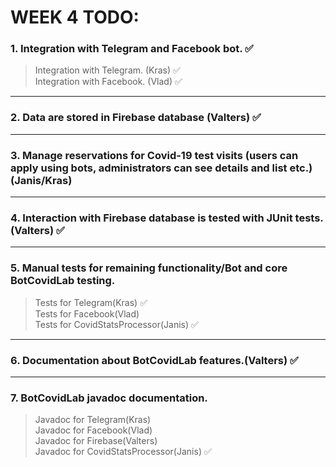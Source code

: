 # WEEK 4 TODO:
### 1. Integration with Telegram and Facebook bot. :white_check_mark: <br/>
> Integration with Telegram. (Kras) :white_check_mark: <br/>
> Integration with Facebook. (Vlad) :white_check_mark: <br/>
---
### 2. Data are stored in Firebase database (Valters) :white_check_mark: <br/>
---
### 3. Manage reservations for Covid-19 test visits (users can apply using bots, administrators can see details and list etc.)(Janis/Kras)<br/>
---
### 4. Interaction with Firebase database is tested with JUnit tests. (Valters) :white_check_mark: <br/>
---
### 5. Manual tests for remaining functionality/Bot and core BotCovidLab testing. <br/>
> Tests for Telegram(Kras) :white_check_mark: <br/>
> Tests for Facebook(Vlad) <br/>
> Tests for CovidStatsProcessor(Janis) :white_check_mark: <br/>
---
### 6. Documentation about BotCovidLab features.(Valters) :white_check_mark: <br/>
---
### 7. BotCovidLab javadoc documentation. <br/>
> Javadoc for Telegram(Kras) <br/>
> Javadoc for Facebook(Vlad) <br/>
> Javadoc for Firebase(Valters) <br/>
> Javadoc for CovidStatsProcessor(Janis) :white_check_mark: <br/>
